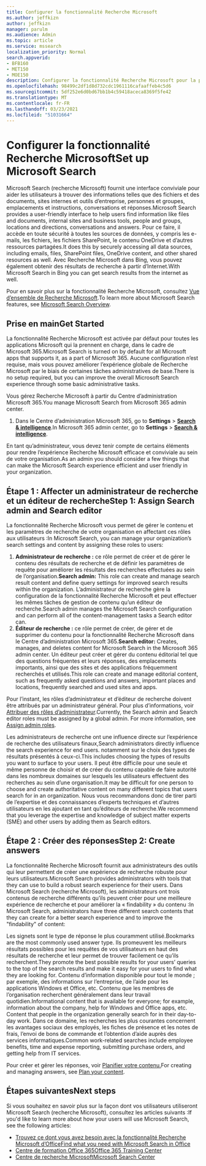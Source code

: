 ```yaml
---
title: Configurer la fonctionnalité Recherche Microsoft
ms.author: jeffkizn
author: jeffkizn
manager: parulm
ms.audience: Admin
ms.topic: article
ms.service: mssearch
localization_priority: Normal
search.appverid:
- BFB160
- MET150
- MOE150
description: Configurer la fonctionnalité Recherche Microsoft pour la première fois.
ms.openlocfilehash: 98499c2df1d8d732cdc1961116cafaaffeb4c5d6
ms.sourcegitcommit: 5df252e6d0bd67bb1b4c59418aceca8369f5fe42
ms.translationtype: MT
ms.contentlocale: fr-FR
ms.lasthandoff: 03/23/2021
ms.locfileid: "51031664"
---
```

# <a name="set-up-microsoft-search"></a><span data-ttu-id="83551-103">Configurer la fonctionnalité Recherche Microsoft</span><span class="sxs-lookup"><span data-stu-id="83551-103">Set up Microsoft Search</span></span>

<span data-ttu-id="83551-104">Microsoft Search (recherche Microsoft) fournit une interface conviviale pour aider les utilisateurs à trouver des informations telles que des fichiers et des documents, sites internes et outils d’entreprise, personnes et groupes, emplacements et instructions, conversations et réponses.</span><span class="sxs-lookup"><span data-stu-id="83551-104">Microsoft Search provides a user-friendly interface to help users find information like files and documents, internal sites and business tools, people and groups, locations and directions, conversations and answers.</span></span> <span data-ttu-id="83551-105">Pour ce faire, il accède en toute sécurité à toutes les sources de données, y compris les e-mails, les fichiers, les fichiers SharePoint, le contenu OneDrive et d’autres ressources partagées.</span><span class="sxs-lookup"><span data-stu-id="83551-105">It does this by securely accessing all data sources, including emails, files, SharePoint files, OneDrive content, and other shared resources as well.</span></span> <span data-ttu-id="83551-106">Avec Recherche Microsoft dans Bing, vous pouvez également obtenir des résultats de recherche à partir d’Internet.</span><span class="sxs-lookup"><span data-stu-id="83551-106">With Microsoft Search in Bing you can get search results from the internet as well.</span></span>

<span data-ttu-id="83551-107">Pour en savoir plus sur la fonctionnalité Recherche Microsoft, consultez [Vue d’ensemble de Recherche Microsoft](overview-microsoft-search.md).</span><span class="sxs-lookup"><span data-stu-id="83551-107">To learn more about Microsoft Search features, see [Microsoft Search Overview](overview-microsoft-search.md).</span></span>

## <a name="get-started"></a><span data-ttu-id="83551-108">Prise en main</span><span class="sxs-lookup"><span data-stu-id="83551-108">Get Started</span></span>

<span data-ttu-id="83551-109">La fonctionnalité Recherche Microsoft est activée par défaut pour toutes les applications Microsoft qui la prennent en charge, dans le cadre de Microsoft 365.</span><span class="sxs-lookup"><span data-stu-id="83551-109">Microsoft Search is turned on by default for all Microsoft apps that supports it, as a part of Microsoft 365.</span></span> <span data-ttu-id="83551-110">Aucune configuration n’est requise, mais vous pouvez améliorer l’expérience globale de Recherche Microsoft par le biais de certaines tâches administratives de base.</span><span class="sxs-lookup"><span data-stu-id="83551-110">There is no setup required, but you can improve the overall Microsoft Search experience through some basic administrative tasks.</span></span>

<span data-ttu-id="83551-111">Vous gérez Recherche Microsoft à partir du Centre d’administration Microsoft 365.</span><span class="sxs-lookup"><span data-stu-id="83551-111">You manage Microsoft Search from Microsoft 365 admin center.</span></span>

1. <span data-ttu-id="83551-112">Dans le Centre d’administration Microsoft 365, go to **Settings**  >  [**Search & intelligence**](https://admin.microsoft.com/Adminportal/Home#/MicrosoftSearch).</span><span class="sxs-lookup"><span data-stu-id="83551-112">In Microsoft 365 admin center, go to **Settings** > [**Search & intelligence**](https://admin.microsoft.com/Adminportal/Home#/MicrosoftSearch).</span></span>

<span data-ttu-id="83551-113">En tant qu’administrateur, vous devez tenir compte de certains éléments pour rendre l’expérience Recherche Microsoft efficace et conviviale au sein de votre organisation.</span><span class="sxs-lookup"><span data-stu-id="83551-113">As an admin you should consider a few things that can make the Microsoft Search experience efficient and user friendly in your organization.</span></span>

## <a name="step-1-assign-search-admin-and-search-editor"></a><span data-ttu-id="83551-114">Étape 1 : Affecter un administrateur de recherche et un éditeur de recherche</span><span class="sxs-lookup"><span data-stu-id="83551-114">Step 1: Assign Search admin and Search editor</span></span>

<span data-ttu-id="83551-115">La fonctionnalité Recherche Microsoft vous permet de gérer le contenu et les paramètres de recherche de votre organisation en affectant ces rôles aux utilisateurs :</span><span class="sxs-lookup"><span data-stu-id="83551-115">In Microsoft Search, you can manage your organization’s search settings and content by assigning these roles to users:</span></span>

1. <span data-ttu-id="83551-116">**Administrateur de recherche :** ce rôle permet de créer et de gérer le contenu des résultats de recherche et de définir les paramètres de requête pour améliorer les résultats des recherches effectuées au sein de l’organisation.</span><span class="sxs-lookup"><span data-stu-id="83551-116">**Search admin:** This role can create and manage search result content and define query settings for improved search results within the organization.</span></span> <span data-ttu-id="83551-117">L’administrateur de recherche gère la configuration de la fonctionnalité Recherche Microsoft et peut effectuer les mêmes tâches de gestion de contenu qu’un éditeur de recherche.</span><span class="sxs-lookup"><span data-stu-id="83551-117">Search admin manages the Microsoft Search configuration and can perform all of the content-management tasks a Search editor can.</span></span>
2. <span data-ttu-id="83551-118">**Éditeur de recherche :** ce rôle permet de créer, de gérer et de supprimer du contenu pour la fonctionnalité Recherche Microsoft dans le Centre d’administration Microsoft 365.</span><span class="sxs-lookup"><span data-stu-id="83551-118">**Search editor:** Creates, manages, and deletes content for Microsoft Search in the Microsoft 365 admin center.</span></span> <span data-ttu-id="83551-119">Un éditeur peut créer et gérer du contenu éditorial tel que des questions fréquentes et leurs réponses, des emplacements importants, ainsi que des sites et des applications fréquemment recherchés et utilisés.</span><span class="sxs-lookup"><span data-stu-id="83551-119">This role can create and manage editorial content, such as frequently asked questions and answers, important places and locations, frequently searched and used sites and apps.</span></span>

<span data-ttu-id="83551-120">Pour l’instant, les rôles d’administrateur et d’éditeur de recherche doivent être attribués par un administrateur général. Pour plus d’informations, voir [Attribuer des rôles d’administrateur](/office365/admin/add-users/assign-admin-roles?view=o365-worldwide).</span><span class="sxs-lookup"><span data-stu-id="83551-120">Currently, the Search admin and Search editor roles must be assigned by a global admin. For more information, see [Assign admin roles](/office365/admin/add-users/assign-admin-roles?view=o365-worldwide).</span></span>

<span data-ttu-id="83551-121">Les administrateurs de recherche ont une influence directe sur l’expérience de recherche des utilisateurs finaux,</span><span class="sxs-lookup"><span data-stu-id="83551-121">Search administrators directly influence the search experience for end users.</span></span> <span data-ttu-id="83551-122">notamment sur le choix des types de résultats présentés à ceux-ci.</span><span class="sxs-lookup"><span data-stu-id="83551-122">This includes choosing the types of results you want to surface to your users.</span></span> <span data-ttu-id="83551-123">Il peut être difficile pour une seule et même personne de choisir et de créer du contenu capable de faire autorité dans les nombreux domaines sur lesquels les utilisateurs effectuent des recherches au sein d’une organisation.</span><span class="sxs-lookup"><span data-stu-id="83551-123">It may be difficult for one person to choose and create authoritative content on many different topics that users search for in an organization.</span></span> <span data-ttu-id="83551-124">Nous vous recommandons donc de tirer parti de l’expertise et des connaissances d’experts techniques et d’autres utilisateurs en les ajoutant en tant qu’éditeurs de recherche.</span><span class="sxs-lookup"><span data-stu-id="83551-124">We recommend that you leverage the expertise and knowledge of subject matter experts (SME) and other users by adding them as Search editors.</span></span>

## <a name="step-2-create-answers"></a><span data-ttu-id="83551-125">Étape 2 : Créer des réponses</span><span class="sxs-lookup"><span data-stu-id="83551-125">Step 2: Create answers</span></span>

<span data-ttu-id="83551-126">La fonctionnalité Recherche Microsoft fournit aux administrateurs des outils qui leur permettent de créer une expérience de recherche robuste pour leurs utilisateurs.</span><span class="sxs-lookup"><span data-stu-id="83551-126">Microsoft Search provides administrators with tools that they can use to build a robust search experience for their users.</span></span> <span data-ttu-id="83551-127">Dans Microsoft Search (recherche Microsoft), les administrateurs ont trois contenus de recherche différents qu’ils peuvent créer pour une meilleure expérience de recherche et pour améliorer la « findability » du contenu :</span><span class="sxs-lookup"><span data-stu-id="83551-127">In Microsoft Search, administrators have three different search contents that they can create for a better search experience and to improve the "findability" of content:</span></span>

<span data-ttu-id="83551-128">Les signets sont le type de réponse le plus couramment utilisé.</span><span class="sxs-lookup"><span data-stu-id="83551-128">Bookmarks are the most commonly used answer type.</span></span> <span data-ttu-id="83551-129">Ils promeuvent les meilleurs résultats possibles pour les requêtes de vos utilisateurs en haut des résultats de recherche et leur permet de trouver facilement ce qu’ils recherchent.</span><span class="sxs-lookup"><span data-stu-id="83551-129">They promote the best possible results for your users’ queries to the top of the search results and make it easy for your users to find what they are looking for.</span></span>
<span data-ttu-id="83551-130">Contenu d’information disponible pour tout le monde ; par exemple, des informations sur l’entreprise, de l’aide pour les applications Windows et Office, etc. Contenu que les membres de l’organisation recherchent généralement dans leur travail quotidien.</span><span class="sxs-lookup"><span data-stu-id="83551-130">Informational content that is available for everyone; for example, information about the company, help for Windows and Office apps, etc. Content that people in the organization generally search for in their day-to-day work.</span></span> <span data-ttu-id="83551-131">Dans ce domaine, les recherches les plus courantes concernent les avantages sociaux des employés, les fiches de présence et les notes de frais, l’envoi de bons de commande et l’obtention d’aide auprès des services informatiques.</span><span class="sxs-lookup"><span data-stu-id="83551-131">Common work-related searches include employee benefits, time and expense reporting, submitting purchase orders, and getting help from IT services.</span></span>

<span data-ttu-id="83551-132">Pour créer et gérer les réponses, voir [Planifier votre contenu.](plan-your-content.md)</span><span class="sxs-lookup"><span data-stu-id="83551-132">For creating and managing answers, see [Plan your content](plan-your-content.md).</span></span>

## <a name="next-steps"></a><span data-ttu-id="83551-133">Étapes suivantes</span><span class="sxs-lookup"><span data-stu-id="83551-133">Next steps</span></span>

<span data-ttu-id="83551-134">Si vous souhaitez en savoir plus sur la façon dont vos utilisateurs utiliseront Microsoft Search (recherche Microsoft), consultez les articles suivants :</span><span class="sxs-lookup"><span data-stu-id="83551-134">If you'd like to learn more about how your users will use Microsoft Search, see the following articles:</span></span>

- [<span data-ttu-id="83551-135">Trouvez ce dont vous avez besoin avec la fonctionnalité Recherche Microsoft d’Office</span><span class="sxs-lookup"><span data-stu-id="83551-135">Find what you need with Microsoft Search in Office</span></span>](https://support.office.com/article/find-what-you-need-with-microsoft-search-in-office-2457d4d8-48a8-4ad4-ab89-5a0657aa8446)
- [<span data-ttu-id="83551-136">Centre de formation Office 365</span><span class="sxs-lookup"><span data-stu-id="83551-136">Office 365 Training Center</span></span>](https://support.office.com/office-training-center)
- [<span data-ttu-id="83551-137">Centre de recherche Microsoft</span><span class="sxs-lookup"><span data-stu-id="83551-137">Microsoft Search Center</span></span>](https://support.office.com/article/-working-title-microsoft-search-center-b8bf5a2c-7515-40a9-9a6a-b8ed382c86bc)